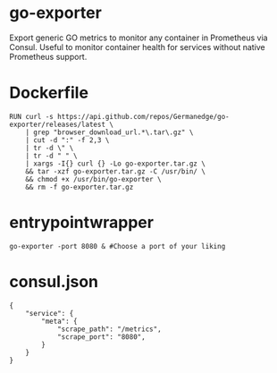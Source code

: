 # go-exporter
Export generic GO metrics to monitor any container in Prometheus via Consul.
Useful to monitor container health for services without native Prometheus support. 

# Dockerfile
```
RUN curl -s https://api.github.com/repos/Germanedge/go-exporter/releases/latest \
    | grep "browser_download_url.*\.tar\.gz" \
    | cut -d ":" -f 2,3 \
    | tr -d \" \
    | tr -d " " \
    | xargs -I{} curl {} -Lo go-exporter.tar.gz \
    && tar -xzf go-exporter.tar.gz -C /usr/bin/ \
    && chmod +x /usr/bin/go-exporter \
    && rm -f go-exporter.tar.gz
```

# entrypointwrapper
```
go-exporter -port 8080 & #Choose a port of your liking
```

# consul.json
```
{
    "service": {
        "meta": {
            "scrape_path": "/metrics",
            "scrape_port": "8080",
        }
    }
}
```

